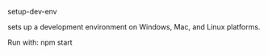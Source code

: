 setup-dev-env

sets up a development environment on Windows, Mac, and Linux platforms.

Run with:
npm start
